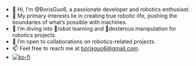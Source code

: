- 👋 Hi, I’m @BorisGuo6, a passionate developer and robotics enthusiast.
- 👀 My primary interests lie in creating true robotic life, pushing the boundaries of what’s possible with machines.
- 🌱 I’m diving into 🤖robot learning and 🦾dexterous manipulation for robotics projects.
- 💞️ I’m open to collaborations on robotics-related projects.
- 📫 Feel free to reach me at borisguo6@gmail.com.
- [![ko-fi](https://ko-fi.com/img/githubbutton_sm.svg)](https://ko-fi.com/R6R31683LG)
<!---
BorisGuo6/BorisGuo6 is a ✨ special ✨ repository because its `README.md` (this file) appears on your GitHub profile.
You can click the Preview link to take a look at your changes.
--->
